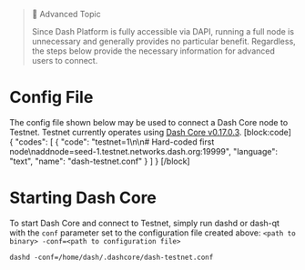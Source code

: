 > 🚧 Advanced Topic
>
> Since Dash Platform is fully accessible via DAPI, running a full node is unnecessary and generally provides no particular benefit. Regardless, the steps below provide the necessary information for advanced users to connect.

# Config File

 The config file shown below may be used to connect a Dash Core node to Testnet. Testnet currently operates using [Dash Core v0.17.0.3](https://github.com/dashpay/dash/releases/tag/v0.17.0.3).
[block:code]
{
  "codes": [
    {
      "code": "testnet=1\n\n# Hard-coded first node\naddnode=seed-1.testnet.networks.dash.org:19999",
      "language": "text",
      "name": "dash-testnet.conf"
    }
  ]
}
[/block]
# Starting Dash Core

To start Dash Core and connect to Testnet, simply run dashd or dash-qt with the `conf` parameter set to the configuration file created above: `<path to binary> -conf=<path to configuration file>`

```shell Start dashd on Testnet
dashd -conf=/home/dash/.dashcore/dash-testnet.conf
```